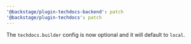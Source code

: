 ```yaml
---
'@backstage/plugin-techdocs-backend': patch
'@backstage/plugin-techdocs': patch
---
```


The `techdocs.builder` config is now optional and it will default to `local`.
